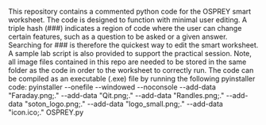 This repository contains a commented python code for the OSPREY smart worksheet. 
The code is designed to function with minimal user editing. 
A triple hash (###) indicates a region of code where the user can change certain features, such as a question to be asked or a given answer.
Searching for ### is therefore the quickest way to edit the smart worksheet.
A sample lab script is also provided to support the practical session. 
Note, all image files contained in this repo are needed to be stored in the same folder as the code in order to the worksheet to correctly run. 
The code can be compiled as an executable (.exe) file by running the following pyinstaller code:
  pyinstaller --onefile --windowed --noconsole --add-data "Faraday.png;." --add-data "Qit.png;." --add-data "Randles.png;." --add-data "soton_logo.png;." --add-data "logo_small.png;." --add-data "icon.ico;." OSPREY.py

